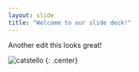 ```yaml
---
layout: slide
title: "Welcome to our slide deck!"
---
```


Another edit this looks great!

![catstello](https://octodex.github.com/images/catstello.png)
{: .center}
